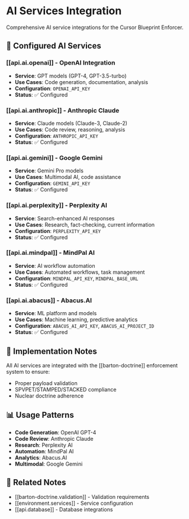 # AI Services Integration

Comprehensive AI service integrations for the Cursor Blueprint Enforcer.

## 🤖 Configured AI Services

### [[api.ai.openai]] - OpenAI Integration

- **Service**: GPT models (GPT-4, GPT-3.5-turbo)
- **Use Cases**: Code generation, documentation, analysis
- **Configuration**: `OPENAI_API_KEY`
- **Status**: ✅ Configured

### [[api.ai.anthropic]] - Anthropic Claude

- **Service**: Claude models (Claude-3, Claude-2)
- **Use Cases**: Code review, reasoning, analysis
- **Configuration**: `ANTHROPIC_API_KEY`
- **Status**: ✅ Configured

### [[api.ai.gemini]] - Google Gemini

- **Service**: Gemini Pro models
- **Use Cases**: Multimodal AI, code assistance
- **Configuration**: `GEMINI_API_KEY`
- **Status**: ✅ Configured

### [[api.ai.perplexity]] - Perplexity AI

- **Service**: Search-enhanced AI responses
- **Use Cases**: Research, fact-checking, current information
- **Configuration**: `PERPLEXITY_API_KEY`
- **Status**: ✅ Configured

### [[api.ai.mindpal]] - MindPal AI

- **Service**: AI workflow automation
- **Use Cases**: Automated workflows, task management
- **Configuration**: `MINDPAL_API_KEY`, `MINDPAL_BASE_URL`
- **Status**: ✅ Configured

### [[api.ai.abacus]] - Abacus.AI

- **Service**: ML platform and models
- **Use Cases**: Machine learning, predictive analytics
- **Configuration**: `ABACUS_AI_API_KEY`, `ABACUS_AI_PROJECT_ID`
- **Status**: ✅ Configured

## 🔧 Implementation Notes

All AI services are integrated with the [[barton-doctrine]] enforcement system to ensure:

- Proper payload validation
- SPVPET/STAMPED/STACKED compliance
- Nuclear doctrine adherence

## 📊 Usage Patterns

- **Code Generation**: OpenAI GPT-4
- **Code Review**: Anthropic Claude
- **Research**: Perplexity AI
- **Automation**: MindPal AI
- **Analytics**: Abacus.AI
- **Multimodal**: Google Gemini

## 🔗 Related Notes

- [[barton-doctrine.validation]] - Validation requirements
- [[environment.services]] - Service configuration
- [[api.database]] - Database integrations

